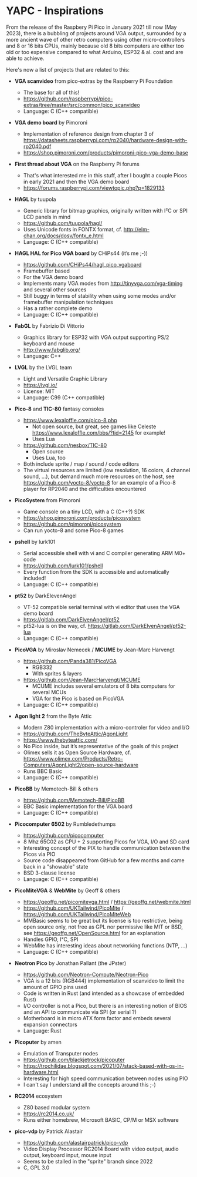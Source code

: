 # YAPC - Inspirations

From the release of the Raspbery Pi Pico in January 2021 till now (May 2023), there is a bubbling of projects around VGA output, surrounded by a more ancient wave of other retro computers using other micro-controllers and 8 or 16 bits CPUs, mainly because old 8 bits computers are either too old or too expensive compared to what Arduino, ESP32 & al. cost and are able to achieve.

Here's now a list of projects that are related to this:

- __VGA scanvideo__ from pico-extras by the Raspberry Pi Foundation
  - The base for all of this!
  - <https://github.com/raspberrypi/pico-extras/tree/master/src/common/pico_scanvideo>
  - Language: C (C++ compatible)

- __VGA demo board__ by Pimoroni
  - Implementation of reference design from chapter 3 of <https://datasheets.raspberrypi.com/rp2040/hardware-design-with-rp2040.pdf>
  - <https://shop.pimoroni.com/products/pimoroni-pico-vga-demo-base>

- __First thread about VGA__ on the Raspberry Pi forums
  - That's what interested me in this stuff, after I bought a couple Picos in early 2021 and then the VGA demo board
  - <https://forums.raspberrypi.com/viewtopic.php?p=1829133>

- __HAGL__ by tuupola
  - Generic library for bitmap graphics, originally written with I²C or SPI LCD panels in mind
  - <https://github.com/tuupola/hagl/>
  - Uses Unicode fonts in FONTX format, cf. <http://elm-chan.org/docs/dosv/fontx_e.html>
  - Language: C (C++ compatible)

- __HAGL HAL for Pico VGA board__ by CHiPs44 (it’s me ;-))
  - <https://github.com/CHiPs44/hagl_pico_vgaboard>
  - Framebuffer based
  - For the VGA demo board
  - Implements many VGA modes from <http://tinyvga.com/vga-timing> and several other sources
  - Still buggy in terms of stability when using some modes and/or framebuffer manipulation techniques
  - Has a rather complete demo
  - Language: C (C++ compatible)

- __FabGL__ by Fabrizio Di Vittorio
  - Graphics library for ESP32 with VGA output supporting PS/2 keyboard and mouse
  - <http://www.fabglib.org/>
  - Language: C++

- __LVGL__ by the LVGL team
  - Light and Versatile Graphic Library
  - <https://lvgl.io/>
  - License: MIT
  - Language: C99 (C++ compatible)

- __Pico-8__ and __TIC-80__ fantasy consoles
  - <https://www.lexaloffle.com/pico-8.php>
    - Not open source, but great, see games like Celeste <https://www.lexaloffle.com/bbs/?tid=2145> for example!
    - Uses Lua
  - <https://github.com/nesbox/TIC-80>
    - Open source
    - Uses Lua, too
  - Both include sprite / map / sound / code editors
  - The virtual resources are limited (low resolution, 16 colors, 4 channel sound, ...), but demand much more resources on the host, see <https://github.com/yocto-8/yocto-8> for an example of a Pico-8 player for RP2040 and the difficulties encountered

- __PicoSystem__ from Pimoroni
  - Game console on a tiny LCD, with a C (C++?) SDK
  - <https://shop.pimoroni.com/products/picosystem>
  - <https://github.com/pimoroni/picosystem>
  - Can run yocto-8 and some Pico-8 games

- __pshell__ by lurk101
  - Serial accessible shell with vi and C compiler generating ARM M0+ code
  - <https://github.com/lurk101/pshell>
  - Every function from the SDK is accessible and automatically included!
  - Language: C (C++ compatible)

- __pt52__ by DarkElevenAngel
  - VT-52 compatible serial terminal with vi editor that uses the VGA demo board
  - <https://gitlab.com/DarkElvenAngel/pt52>
  - pt52-lua is on the way, cf. <https://gitlab.com/DarkElvenAngel/pt52-lua>
  - Language: C (C++ compatible)

- __PicoVGA__ by Miroslav Nemecek / __MCUME__ by Jean-Marc Harvengt
  - <https://github.com/Panda381/PicoVGA>
    - RGB332
    - With sprites & layers
  - <https://github.com/Jean-MarcHarvengt/MCUME>
    - MCUME includes several emulators of 8 bits computers for several MCUs
    - VGA for the Pico is based on PicoVGA
  - Language: C (C++ compatible)

- __Agon light 2__ from the Byte Attic
  - Modern Z80 implementation with a micro-controler for video and I/O
  - <https://github.com/TheByteAttic/AgonLight>
  - <https://www.thebyteattic.com/>
  - No Pico inside, but it’s representative of the goals of this project
  - Olimex sells it as Open Source Hardware, cf. <https://www.olimex.com/Products/Retro-Computers/AgonLight2/open-source-hardware>
  - Runs BBC Basic
  - Language: C (C++ compatible)

- __PicoBB__ by Memotech-Bill & others
  - <https://github.com/Memotech-Bill/PicoBB>
  - BBC Basic implementation for the VGA board
  - Language: C (C++ compatible)

- __Picocomputer 6502__ by Rumbledethumps
  - <https://github.com/picocomputer>
  - 8 Mhz 65C02 as CPU + 2 supporting Picos for VGA, I/O and SD card
  - Interesting concept of the PIX to handle communication between the Picos via PIO
  - Source code disappeared from GitHub for a few months and came back in a "showable" state
  - BSD 3-clause license
  - Language: C (C++ compatible)

- __PicoMiteVGA__ & __WebMite__ by Geoff & others
  - <https://geoffg.net/picomitevga.html> / <https://geoffg.net/webmite.html>
  - <https://github.com/UKTailwind/PicoMite> / <https://github.com/UKTailwind/PicoMiteWeb>
  - MMBasic seems to be great but its license is too restrictive, being open source only, not free as GPL nor permissive like MIT or BSD, see <https://geoffg.net/OpenSource.html> for an explanation
  - Handles GPIO, I²C, SPI
  - WebMite has interesting ideas about networking functions (NTP, ...)
  - Language: C (C++ compatible)

- __Neotron Pico__ by Jonathan Pallant (the JPster)
  - <https://github.com/Neotron-Compute/Neotron-Pico>
  - VGA is a 12 bits (RGB444) implementation of scanvideo to limit the amount of GPIO pins used
  - Code is written in Rust (and intended as a showcase of embedded Rust)
  - I/O controller is not a Pico, but there is an interesting notion of BIOS and an API to communicate via SPI (or serial ?)
  - Motherboard is in micro ATX form factor and embeds several expansion connectors
  - Language: Rust

- __Picoputer__ by amen
  - Emulation of Transputer nodes
  - <https://github.com/blackjetrock/picoputer>
  - <https://trochilidae.blogspot.com/2021/07/stack-based-with-os-in-hardware.html>
  - Interesting for high speed communication between nodes using PIO
  - I can't say I understand all the concepts around this ;-)

- __RC2014__ ecosystem
  - Z80 based modular system
  - <https://rc2014.co.uk/>
  - Runs either homebrew, Microsoft BASIC, CP/M or MSX software

- __pico-vdp__ by Patrick Alastair
  - <https://github.com/alastairpatrick/pico-vdp>
  - Video Display Processor RC2014 Board with video output, audio output, keyboard input, mouse input
  - Seems to be stalled in the "sprite" branch since 2022
  - C, GPL 3.0
